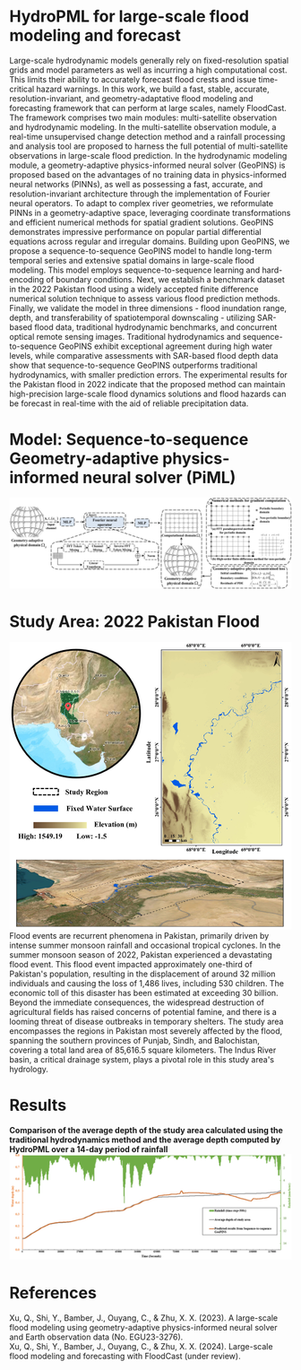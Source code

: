 # HydroPML for large-scale flood modeling and forecast
Large-scale hydrodynamic models generally rely on fixed-resolution spatial grids and model parameters as well as incurring a high computational cost. This limits their ability to accurately forecast flood crests and issue time-critical hazard warnings. In this work, we build a fast, stable, accurate, resolution-invariant, and geometry-adaptative flood modeling and forecasting framework that can perform at large scales, namely FloodCast. The framework comprises two main modules: multi-satellite observation and hydrodynamic modeling. In the multi-satellite observation module, a real-time unsupervised change detection method and a rainfall processing and analysis tool are proposed to harness the full potential of multi-satellite observations in large-scale flood prediction. In the hydrodynamic modeling module, a  geometry-adaptive physics-informed neural solver (GeoPINS) is proposed based on the advantages of no training data in physics-informed neural networks (PINNs), as well as possessing a fast, accurate, and resolution-invariant architecture through the implementation of Fourier neural operators. To adapt to complex river geometries, we reformulate PINNs in a geometry-adaptive space, leveraging coordinate transformations and efficient numerical methods for spatial gradient solutions. GeoPINS demonstrates impressive performance on popular partial differential equations across regular and irregular domains. Building upon GeoPINS, we propose a sequence-to-sequence GeoPINS model to handle long-term temporal series and extensive spatial domains in large-scale flood modeling. This model employs sequence-to-sequence learning and hard-encoding of boundary conditions. Next, we establish a benchmark dataset in the 2022 Pakistan flood using a widely accepted finite difference numerical solution technique to assess various flood prediction methods. Finally, we validate the model in three dimensions - flood inundation range, depth, and transferability of spatiotemporal downscaling - utilizing SAR-based flood data, traditional hydrodynamic benchmarks, and concurrent optical remote sensing images. Traditional hydrodynamics and sequence-to-sequence GeoPINS exhibit exceptional agreement during high water levels, while comparative assessments with SAR-based flood depth data show that sequence-to-sequence GeoPINS outperforms traditional hydrodynamics, with smaller prediction errors. The experimental results for the Pakistan flood in 2022 indicate that the proposed method can maintain high-precision large-scale flood dynamics solutions and flood hazards can be forecast in real-time with the aid of reliable precipitation data.
# Model: Sequence-to-sequence Geometry-adaptive physics-informed neural solver (PiML)
![Geometry-adaptive physics-informed neural solver](https://github.com/HydroPML/FloodCast/blob/main/Figures/fig2.jpg)
# Study Area: 2022 Pakistan Flood
![Study area](https://github.com/HydroPML/FloodCast/blob/main/Figures/fig15.jpg)
Flood events are recurrent phenomena in Pakistan, primarily driven by intense summer monsoon rainfall and occasional tropical cyclones. In the summer monsoon season of 2022, Pakistan experienced a devastating flood event. This flood event impacted approximately one-third of Pakistan's population, resulting in the displacement of around 32 million individuals and causing the loss of 1,486 lives, including 530 children. The economic toll of this disaster has been estimated at exceeding 30 billion. Beyond the immediate consequences, the widespread destruction of agricultural fields has raised concerns of potential famine, and there is a looming threat of disease outbreaks in temporary shelters.
The study area encompasses the regions in Pakistan most severely affected by the flood, spanning the southern provinces of Punjab, Sindh, and Balochistan, covering a total land area of 85,616.5 square kilometers. The Indus River basin, a critical drainage system, plays a pivotal role in this study area's hydrology. 
# Results
**Comparison of the average depth of the study area calculated using the traditional hydrodynamics method and the average depth computed by HydroPML over a 14-day period of rainfall**  
![Comparison of the average depth of the study area calculated using the traditional hydrodynamics method and the average depth computed by HydroPML over a 14-day period of rainfall](https://github.com/HydroPML/FloodCast/blob/main/Figures/fig12.jpg)
# References
Xu, Q., Shi, Y., Bamber, J., Ouyang, C., & Zhu, X. X. (2023). A large-scale flood modeling using geometry-adaptive physics-informed neural solver and Earth observation data (No. EGU23-3276).  
Xu, Q., Shi, Y., Bamber, J., Ouyang, C., & Zhu, X. X. (2024). Large-scale flood modeling and forecasting with FloodCast (under review).
